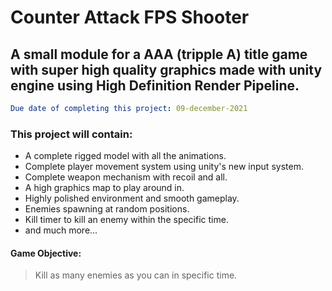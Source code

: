 # Counter Attack FPS Shooter
## A small module for a AAA (tripple A) title game with super high quality graphics made with unity engine using High Definition Render Pipeline.


```yml
Due date of completing this project: 09-december-2021
```

### This project will contain:
* A complete rigged model with all the animations.
* Complete player movement system using unity's new input system.
* Complete weapon mechanism with recoil and all.
* A high graphics map to play around in.
* Highly polished environment and smooth gameplay.
* Enemies spawning at random positions.
* Kill timer to kill an enemy within the specific time.
* and much more...

#### Game Objective:
> Kill as many enemies as you can in specific time.
